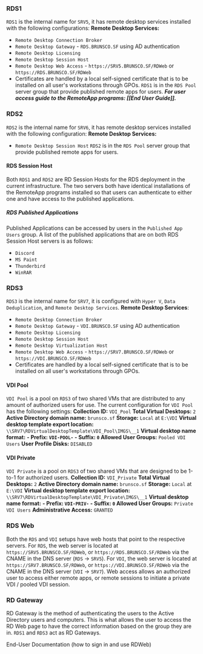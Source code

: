 ### RDS1
`RDS1` is the internal name for `SRV5`, it has remote desktop services installed with the following configurations:
**Remote Desktop Services:**
- `Remote Desktop Connection Broker`
- `Remote Desktop Gateway` - `RDS.BRUNSCO.SF` using AD authentication
- `Remote Desktop Licensing`
- `Remote Desktop Session Host`
- `Remote Desktop Web Access` - `https://SRV5.BRUNSCO.SF/RDWeb` or `https://RDS.BRUNSCO.SF/RDWeb`
- Certificates are handled by a local self-signed certificate that is to be installed on all user's workstations through GPOs.
`RDS1` is in the `RDS Pool` server group that provide published remote apps for users.
***For user access guide to the RemoteApp programs: [[End User Guide]].***
### RDS2
`RDS2` is the internal name for `SRV6`, it has remote desktop services installed with the following configuration: 
**Remote Desktop Services:**
- `Remote Desktop Session Host`
`RDS2` is in the `RDS Pool` server group that provide published remote apps for users.
#### RDS Session Host
Both `RDS1` and `RDS2` are RD Session Hosts for the RDS deployment in the current infrastructure.
The two servers both have identical installations of the RemoteApp programs installed so that users can authenticate to either one and have access to the published applications.
##### RDS Published Applications
Published Applications can be accessed by users in the `Published App Users` group.
A list of the published applications that are on both RDS Session Host servers is as follows:
- `Discord`
- `MS Paint`
- `Thunderbird`
- `WinRAR`
### RDS3
`RDS3` is the internal name for `SRV7`, it is configured with `Hyper V`, `Data Deduplication`, and `Remote Desktop Services`.
**Remote Desktop Services**:
- `Remote Desktop Connection Broker`
- `Remote Desktop Gateway` - `VDI.BRUNSCO.SF` using AD authentication
- `Remote Desktop Licensing`
- `Remote Desktop Session Host`
- `Remote Desktop Virtualization Host`
- `Remote Desktop Web Access` - `https://SRV7.BRUNSCO.SF/RDWeb` or `https://VDI.BRUNSCO.SF/RDWeb`
- Certificates are handled by a local self-signed certificate that is to be installed on all user's workstations through GPOs.
#### VDI Pool
`VDI Pool` is a pool on `RDS3` of two shared VMs that are distributed to any amount of authorized users for use.
The current configuration for `VDI Pool` has the following settings:
**Collection ID:** `VDI_Pool`
**Total Virtual Desktops:** `2`
**Active Directory domain name:** `brunsco.sf`
**Storage:** `Local` at `E:\VDI`
**Virtual desktop template export location:** `\\SRV7\RDVirtualDesktopTemplate\VDI_Pool\IMGS\__1`
**Virtual desktop name format:** 
	**- Prefix: `VDI-POOL-` 
	- Suffix: `0`
Allowed User Groups:** `Pooled VDI Users`
**User Profile Disks:** `DISABLED`
#### VDI Private
`VDI Private` is a pool on `RDS3` of two shared VMs that are designed to be 1-to-1 for authorized users.
**Collection ID:** `VDI_Private`
**Total Virtual Desktops:** `2`
**Active Directory domain name:** `brunsco.sf`
**Storage:** `Local` at `E:\VDI`
**Virtual desktop template export location:** `\\SRV7\RDVirtualDesktopTemplate\VDI_Private\IMGS\__1`
**Virtual desktop name format:** 
	**- Prefix: `VDI-PRIV-` 
	- Suffix: `0`
Allowed User Groups:** `Private VDI Users`
**Administrative Access:** `GRANTED`
### RDS Web
Both the `RDS` and `VDI` setups have web hosts that point to the respective servers.
For `RDS`, the web server is located at `https://SRV5.BRUNSCO.SF/RDWeb`, or `https://RDS.BRUNSCO.SF/RDWeb` via the CNAME in the DNS server (`RDS` -> `SRV5`).
For `VDI`, the web server is located at `https://SRV7.BRUNSCO.SF/RDWeb`, or `https://VDI.BRUNSCO.SF/RDWeb` via the CNAME in the DNS server (`VDI` -> `SRV7`).
Web access allows an authorized user to access either remote apps, or remote sessions to initiate a private VDI / pooled VDI session.

### RD Gateway
RD Gateway is the method of authenticating the users to the Active Directory users and computers.
This is what allows the user to access the RD Web page to have the correct information based on the group they are in.
`RDS1` and `RDS3` act as RD Gateways. 

End-User Documentation (how to sign in and use RDWeb)